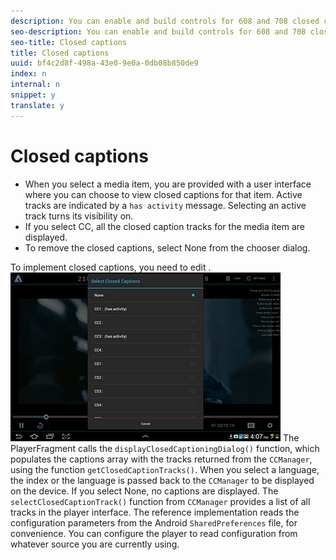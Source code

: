 ```yaml
---
description: You can enable and build controls for 608 and 708 closed captions as well as WebVTT subtitles.
seo-description: You can enable and build controls for 608 and 708 closed captions as well as WebVTT subtitles.
seo-title: Closed captions
title: Closed captions
uuid: bf4c2d8f-498a-43e0-9e0a-0db08b850de9
index: n
internal: n
snippet: y
translate: y
---
```


# Closed captions


* When you select a media item, you are provided with a user interface where you can choose to view closed captions for that item. Active tracks are indicated by a `has activity` message. Selecting an active track turns its visibility on.
* If you select CC, all the closed caption tracks for the media item are displayed.
* To remove the closed captions, select None from the chooser dialog.

To implement closed captions, you need to edit . 
<a id="fig_D436748848974AF99761ED2C2EC96B17"></a> ![](images/closed-captions.jpg) 
The PlayerFragment calls the  <!-- APINAME - Required Post Migration Cleanup --> `displayClosedCaptioningDialog()` function, which populates the captions array with the tracks returned from the `CCManager`, using the function  <!-- APINAME - Required Post Migration Cleanup --> `getClosedCaptionTracks()`. 
When you select a language, the index or the language is passed back to the `CCManager` to be displayed on the device. If you select None, no captions are displayed. 
The `selectClosedCaptionTrack()` function from `CCManager` provides a list of all tracks in the player interface. 
The reference implementation reads the configuration parameters from the Android `SharedPreferences` file, for convenience. You can configure the player to read configuration from whatever source you are currently using. 
